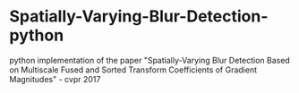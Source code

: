 # Spatially-Varying-Blur-Detection-python
python implementation of the paper "Spatially-Varying Blur Detection Based on Multiscale Fused and Sorted Transform Coefficients of Gradient Magnitudes" - cvpr 2017
